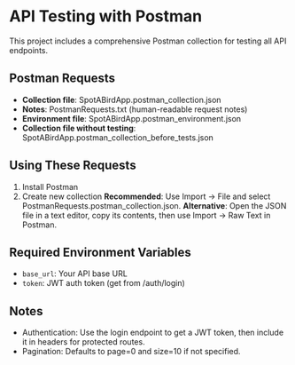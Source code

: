 # API Testing with Postman

This project includes a comprehensive Postman collection for testing all API endpoints.

## Postman Requests
- **Collection file**: SpotABirdApp.postman_collection.json
- **Notes**: PostmanRequests.txt (human-readable request notes)
- **Environment file**: SpotABirdApp.postman_environment.json
- **Collection file without testing**: SpotABirdApp.postman_collection_before_tests.json

## Using These Requests
1. Install Postman
2. Create new collection
**Recommended**: Use Import → File and select PostmanRequests.postman_collection.json.
**Alternative**: Open the JSON file in a text editor, copy its contents, then use Import → Raw Text in Postman.

## Required Environment Variables
- `base_url`: Your API base URL
- `token`: JWT auth token (get from /auth/login)

## Notes
- Authentication: Use the login endpoint to get a JWT token, then include it in headers for protected routes.
- Pagination: Defaults to page=0 and size=10 if not specified.